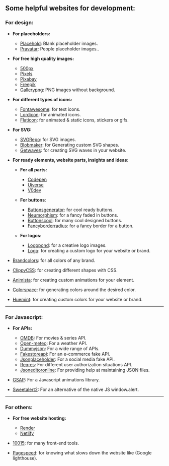 ## Some helpful websites for development:
### For design:
- **For placeholders:**
  - [Placehold](https://placehold.co/): Blank placeholder images.
  - [Pravatar](https://www.pravatar.cc/): People placeholder images..
- **For free high quality images:**
  - [500px](https://500px.com/)
  - [Pixels](https://www.pexels.com/)
  - [Pixabay](https://pixabay.com/)
  - [Freepik](https://www.freepik.com/)
  - [Gallerypng](https://gallerypng.com/): PNG images without background.

- **For different types of icons:**
  - [Fontawesome](https://fontawesome.com/): for text icons.
  - [Lordicon](https://lordicon.com/): for animated icons.
  - [Flaticon](https://www.flaticon.com/): for animated & static icons, stickers or gifs.

- **For SVG:**
  - [SVGRepo](https://www.svgrepo.com/): for SVG images.
  - [Blobmaker](https://www.blobmaker.app/): for Generating custom SVG shapes.
  - [Getwaves](https://getwaves.io/): for creating SVG waves in your website.

- **For ready elements, website parts, insights and ideas:**
  - **For all parts:**
    - [Codepen](https://codepen.io/)
    - [Uiverse](https://uiverse.io/)
    - [V0dev](https://v0.dev/)

  - **For buttons**:
    - [Buttonsgenerator](https://markodenic.com/tools/buttons-generator/): for cool ready buttons.
    - [Neumorphism](https://neumorphism.io/): for a fancy faded in buttons.
    - [Buttonscool](https://www.buttons.cool/): for many cool designed buttons.
    - [Fancyborderradius]( https://9elements.github.io/fancy-border-radius/): for a fancy border for a button.

  - **For logos:**
    - [Logopond](https://logopond.com/): for a creative logo images.
    - [Logo](https://logo.com/): for creating a custom logo for your website or brand.
  
- [Brandcolors](https://brandcolors.net/): for all colors of any brand.
- [ClippyCSS](https://bennettfeely.com/clippy/): for creating different shapes with CSS.
- [Animista](https://animista.net/): for creating custom animations for your element.
- [Colorspace](https://mycolor.space/): for generating colors around the desired color.
- [Huemint](https://huemint.com/): for creating custom colors for your website or brand.

<hr>

### For Javascript:
- **For APIs:**
  - [OMDB](http://www.omdbapi.com/): For movies & series API.
  - [Open-meteo](https://open-meteo.com/): For a weather API.
  - [Dummyjson](https://dummyjson.com/): For a wide range of APIs.
  - [Fakestoreapi](https://fakestoreapi.com/): For an e-commerce fake API.
  - [Jsonplaceholder](https://jsonplaceholder.typicode.com/): For a social media fake API.
  - [Reqres](https://reqres.in/): For different user authorization situations API.
  - [Jsoneditoronline](https://jsoneditoronline.org/): For providing help at maintaining JSON files.

- [GSAP](https://gsap.com/): For a Javascript animations library.
- [Sweetalert2](https://sweetalert2.github.io/): For an alternative of the native JS window.alert.

<hr>

### For others:
- **For free website hosting:**
  - [Render](https://render.com/)
  - [Netlify](https://www.netlify.com/)

- [10015](https://10015.io/): for many front-end tools.
- [Pagespeed](https://pagespeed.web.dev/): for knowing what slows down the website like (Google lighthouse).
